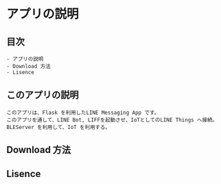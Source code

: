 # アプリの説明
## 目次
    - アプリの説明
    - Download 方法
    - Lisence
## このアプリの説明
    このアプリは、Flask を利用したLINE Messaging App です。
    このアプリを通して、LINE Bot, LIFFを起動させ、IoTとしてのLINE Things へ接続。
    BLEServer を利用して、IoT を利用する。
## Download 方法
## Lisence 
